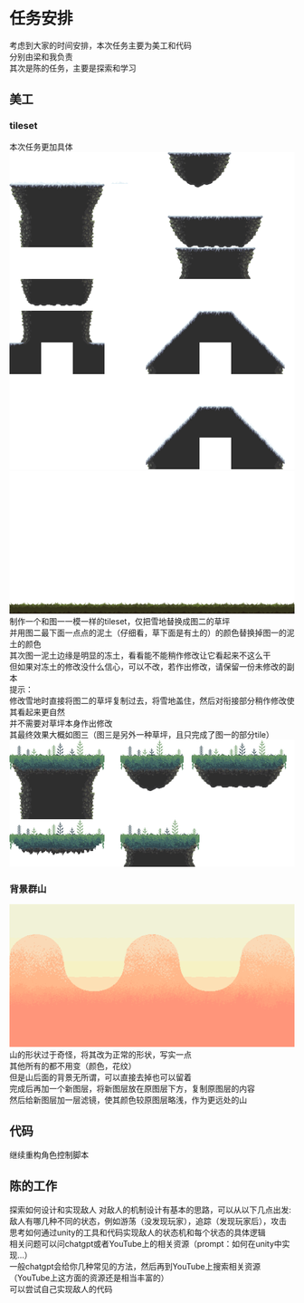# 任务安排
考虑到大家的时间安排，本次任务主要为美工和代码  
分别由梁和我负责  
其次是陈的任务，主要是探索和学习  
## 美工
### tileset
本次任务更加具体  
![图一](../Assets/Pixel%20Art%20Snowy%20Forest/PNG/tileset.png)
![图二](../Assets/Free%20Pixel%20Art%20Forest/PNG/Hills%20Layer%2005.png)
制作一个和图一一模一样的tileset，仅把雪地替换成图二的草坪  
并用图二最下面一点点的泥土（仔细看，草下面是有土的）的颜色替换掉图一的泥土的颜色  
其次图一泥土边缘是明显的冻土，看看能不能稍作修改让它看起来不这么干  
但如果对冻土的修改没什么信心，可以不改，若作出修改，请保留一份未修改的副本  
提示：  
修改雪地时直接将图二的草坪复制过去，将雪地盖住，然后对衔接部分稍作修改使其看起来更自然  
并不需要对草坪本身作出修改  
其最终效果大概如图三（图三是另外一种草坪，且只完成了图一的部分tile）  
![图三](../2D%20URP%20animation/Assets/environment/Level%203/L3%20tileset.png)
### 背景群山
![图四](../Assets/Free%20Pixel%20Art%20Forest/PNG/Hills%20Layer%2001.png)
山的形状过于奇怪，将其改为正常的形状，写实一点  
其他所有的都不用变（颜色，花纹）  
但是山后面的背景无所谓，可以直接去掉也可以留着  
完成后再加一个新图层，将新图层放在原图层下方，复制原图层的内容  
然后给新图层加一层滤镜，使其颜色较原图层略浅，作为更远处的山  
## 代码
继续重构角色控制脚本
## 陈的工作
探索如何设计和实现敌人
对敌人的机制设计有基本的思路，可以从以下几点出发:  
敌人有哪几种不同的状态，例如游荡（没发现玩家），追踪（发现玩家后），攻击  
思考如何通过unity的工具和代码实现敌人的状态机和每个状态的具体逻辑  
相关问题可以问chatgpt或者YouTube上的相关资源（prompt：如何在unity中实现...）  
一般chatgpt会给你几种常见的方法，然后再到YouTube上搜索相关资源（YouTube上这方面的资源还是相当丰富的）  
可以尝试自己实现敌人的代码
